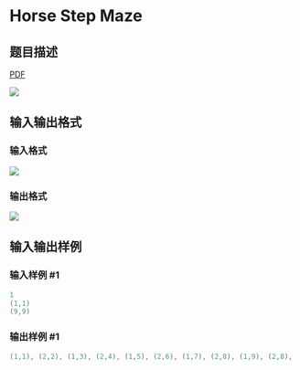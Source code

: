 # Horse Step Maze

## 题目描述

[problemUrl]: https://uva.onlinejudge.org/index.php?option=com_onlinejudge&Itemid=8&category=8&page=show_problem&problem=617

[PDF](https://uva.onlinejudge.org/external/6/p676.pdf)

![](https://cdn.luogu.com.cn/upload/vjudge_pic/UVA676/1cb90e116818e1663bc5adb3223daa34150c04d5.png)

## 输入输出格式

### 输入格式

![](https://cdn.luogu.com.cn/upload/vjudge_pic/UVA676/39a313b04fc5e030933f079a92a11a6ebc2773ae.png)

### 输出格式

![](https://cdn.luogu.com.cn/upload/vjudge_pic/UVA676/3037d17a73c870e6f986dbc2148f4b3aaf3d65ac.png)

## 输入输出样例

### 输入样例 #1

```cpp
1
(1,1)
(9,9)
```


### 输出样例 #1

```cpp
(1,1), (2,2), (1,3), (2,4), (1,5), (2,6), (1,7), (2,8), (1,9), (2,8), (3,9), (4,8), (5,9), (6,8), (7,9), (8,8), (9,9)
```


